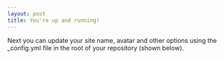 ```yaml
---
layout: post
title: You're up and running!
---
```


Next you can update your site name, avatar and other options using the _config.yml file in the root of your repository (shown below).

